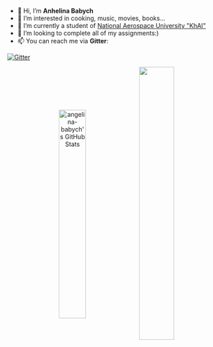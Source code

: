 - 👋 Hi, I’m **Anhelina Babych**
- 👀 I’m interested in cooking, music, movies, books...
- 🌱 I’m currently a student of [National Aerospace University "KhAI"](https://khai.edu/en/)
- 💞️ I’m looking to complete all of my assignments:)
- 📫 You can reach me via **Gitter**:

[![Gitter](https://badges.gitter.im/angelina-babych/community.svg)](https://gitter.im/angelina-babych/community?utm_source=badge&utm_medium=badge&utm_campaign=pr-badge)
 
 <p align="center">
 <img  alt="angelina-babych's GitHub Stats" src="https://awesome-github-stats.azurewebsites.net/user-stats/angelina-babych?cardType=level" align="center" width="35%"/>  
  
 <img  src="https://streak-stats.demolab.com?user=angelina-babych" align="center" width="40%"/>
 
 </p>
 

